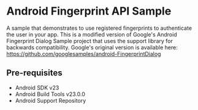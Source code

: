 
Android Fingerprint API Sample
===================================

A sample that demonstrates to use registered fingerprints to authenticate the user in your app.
This is a modified version of Google's Android Fingerprint Dialog Sample project that uses the
support library for backwards compatibility. Google's original version is available here:
https://github.com/googlesamples/android-FingerprintDialog


Pre-requisites
--------------

- Android SDK v23
- Android Build Tools v23.0.0
- Android Support Repository